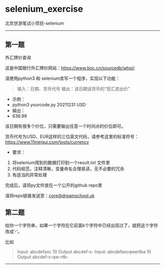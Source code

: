# selenium_exercise

北京世游笔试小项目-selenium

------------------
## 第一题
外汇牌价查询
 
这是中国银行外汇牌价网站：https://www.boc.cn/sourcedb/whpj/
 
请使用python3 和 selenium库写一个程序，实现以下功能：
 
> 输入：日期、货币代号
> 输出：该日期该货币的“现汇卖出价”
 
- 示例：
- python3 yourcode.py 20211231 USD
- 输出：
- 636.99
 
该日期有很多个价位，只需要输出任意一个时间点的价位即可。

货币代号为USD、EUR这样的三位英文代码，请参考这里的标准符号：https://www.11meigui.com/tools/currency
 
- 要求：
1. 将selenium爬到的数据打印到一个result.txt 文件里
2. 代码规范，注释清晰，变量命名合理易读，无不必要的冗余
3. 有适当的异常处理
 
完成后，请将py文件放在一个公开的github repo里

请将repo链接发送至：core@dreamschool.uk


## 第二题
给你一个字符串，如果一个字符在它前面k个字符中已经出现过了，就把这个字符改成’-’。

比如
> Input: abcdefaxc 10
> Output abcdef-x-
> Input: abcdefaxcqwertba 10
> Output abcdef-x-qw-rtb-
-----------------------
